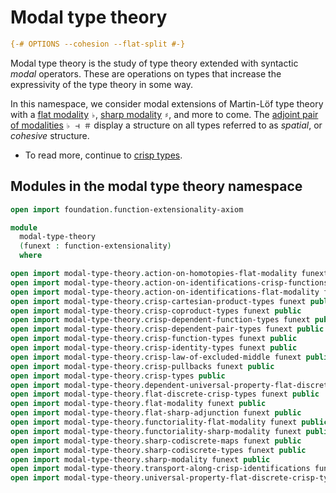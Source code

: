 # Modal type theory

```agda
{-# OPTIONS --cohesion --flat-split #-}
```

Modal type theory is the study of type theory extended with syntactic _modal_
operators. These are operations on types that increase the expressivity of the
type theory in some way.

In this namespace, we consider modal extensions of Martin-Löf type theory with a
[flat modality](modal-type-theory.flat-modality.md) `♭`,
[sharp modality](modal-type-theory.sharp-modality.md) `♯`, and more to come. The
[adjoint pair of modalities](modal-type-theory.flat-sharp-adjunction.md)
`♭ ⊣ ＃` display a structure on all types referred to as _spatial_, or
_cohesive_ structure.

- To read more, continue to [crisp types](modal-type-theory.crisp-types.md).

## Modules in the modal type theory namespace

```agda
open import foundation.function-extensionality-axiom

module
  modal-type-theory
  (funext : function-extensionality)
  where

open import modal-type-theory.action-on-homotopies-flat-modality funext public
open import modal-type-theory.action-on-identifications-crisp-functions funext public
open import modal-type-theory.action-on-identifications-flat-modality funext public
open import modal-type-theory.crisp-cartesian-product-types funext public
open import modal-type-theory.crisp-coproduct-types funext public
open import modal-type-theory.crisp-dependent-function-types funext public
open import modal-type-theory.crisp-dependent-pair-types funext public
open import modal-type-theory.crisp-function-types funext public
open import modal-type-theory.crisp-identity-types funext public
open import modal-type-theory.crisp-law-of-excluded-middle funext public
open import modal-type-theory.crisp-pullbacks funext public
open import modal-type-theory.crisp-types public
open import modal-type-theory.dependent-universal-property-flat-discrete-crisp-types funext public
open import modal-type-theory.flat-discrete-crisp-types funext public
open import modal-type-theory.flat-modality funext public
open import modal-type-theory.flat-sharp-adjunction funext public
open import modal-type-theory.functoriality-flat-modality funext public
open import modal-type-theory.functoriality-sharp-modality funext public
open import modal-type-theory.sharp-codiscrete-maps funext public
open import modal-type-theory.sharp-codiscrete-types funext public
open import modal-type-theory.sharp-modality funext public
open import modal-type-theory.transport-along-crisp-identifications funext public
open import modal-type-theory.universal-property-flat-discrete-crisp-types funext public
```
